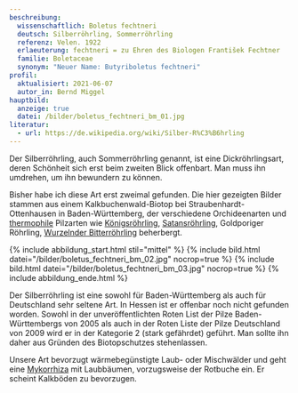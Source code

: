 ```yaml
---
beschreibung:
  wissenschaftlich: Boletus fechtneri
  deutsch: Silberröhrling, Sommerröhrling
  referenz: Velen. 1922
  erlaeuterung: fechtneri = zu Ehren des Biologen František Fechtner
  familie: Boletaceae
  synonym: "Neuer Name: Butyriboletus fechtneri"
profil:
  aktualisiert: 2021-06-07
  autor_in: Bernd Miggel
hauptbild:
  anzeige: true
  datei: /bilder/boletus_fechtneri_bm_01.jpg
literatur:
  - url: https://de.wikipedia.org/wiki/Silber-R%C3%B6hrling
---
```

Der Silberröhrling, auch Sommerröhrling genannt, ist eine Dickröhrlingsart, deren Schönheit sich erst beim zweiten Blick offenbart. Man muss ihn umdrehen, um ihn bewundern zu können.

Bisher habe ich diese Art erst zweimal gefunden. Die hier gezeigten Bilder stammen aus einem Kalkbuchenwald-Biotop bei Straubenhardt-Ottenhausen in Baden-Württemberg, der verschiedene Orchideenarten und [thermophile](thermophil "Glossar") Pilzarten wie [Königsröhrling](/pilze/boletus-regius-königsröhrling), [Satansröhrling](/pilze/boletus-satanas-satansröhrling), Goldporiger Röhrling, [Wurzelnder Bitterröhrling](/pilze/boletus-radicans-wurzelnder-bitterröhrling) beherbergt.

{% include abbildung_start.html stil="mittel" %}
{% include bild.html datei="/bilder/boletus_fechtneri_bm_02.jpg" nocrop=true %}
{% include bild.html datei="/bilder/boletus_fechtneri_bm_03.jpg" nocrop=true %}
{% include abbildung_ende.html %}

Der Silberröhrling ist eine sowohl für Baden-Württemberg als auch für Deutschland sehr seltene Art. In Hessen ist er offenbar noch nicht gefunden worden. Sowohl in der unveröffentlichten Roten List der Pilze Baden-Württembergs von 2005 als auch in der Roten Liste der Pilze Deutschland von 2009 wird er in der Kategorie 2 (stark gefährdet)  geführt. Man sollte ihn daher aus Gründen des Biotopschutzes stehenlassen.

Unsere Art bevorzugt wärmebegünstigte Laub- oder Mischwälder und geht eine [Mykorrhiza](Mykorrhiza "Glossar") mit Laubbäumen, vorzugsweise der Rotbuche ein. Er scheint Kalkböden zu bevorzugen.